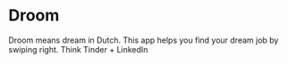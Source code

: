 # Droom
Droom means dream in Dutch. This app helps you find your dream job by swiping right. Think Tinder + LinkedIn  
